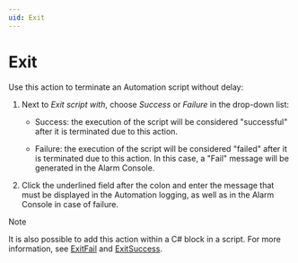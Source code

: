 ```yaml
---
uid: Exit
---
```


# Exit

Use this action to terminate an Automation script without delay:

1. Next to *Exit script with*, choose *Success* or *Failure* in the drop-down list:

   - Success: the execution of the script will be considered "successful" after it is terminated due to this action.

   - Failure: the execution of the script will be considered "failed" after it is terminated due to this action. In this case, a "Fail" message will be generated in the Alarm Console.

1. Click the underlined field after the colon and enter the message that must be displayed in the Automation logging, as well as in the Alarm Console in case of failure.

> [!NOTE]
> It is also possible to add this action within a C# block in a script. For more information, see [ExitFail](xref:Skyline.DataMiner.Automation.Engine.ExitFail(System.String)) and [ExitSuccess](xref:Skyline.DataMiner.Automation.Engine.ExitSuccess(System.String)).

